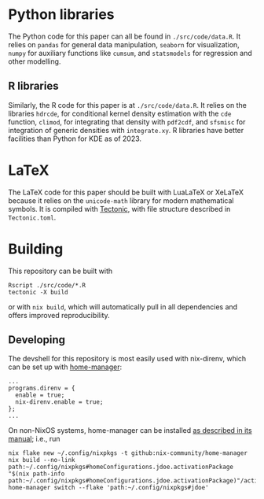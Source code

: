 # Python libraries

The Python code for this paper can all be found in `./src/code/data.R`.
It relies on `pandas` for general data manipulation, `seaborn` for
visualization, `numpy` for auxiliary functions like `cumsum`, and `statsmodels`
for regression and other modelling.

## R libraries

Similarly, the R code for this paper is at `./src/code/data.R`.
It relies on the libraries `hdrcde`, for conditional kernel density estimation
with the `cde` function,
`climod`, for integrating that density with `pdf2cdf`, and
`sfsmisc` for integration of generic densities with `integrate.xy`.
R libraries have better facilities than Python for KDE as of 2023.

# LaTeX

The LaTeX code for this paper should be built with LuaLaTeX or XeLaTeX because
it relies on the `unicode-math` library for modern mathematical symbols.
It is compiled with [Tectonic](https://tectonic-typesetting.github.io/en-US/),
with file structure described in `Tectonic.toml`.

# Building

This repository can be built with
```
Rscript ./src/code/*.R
tectonic -X build
```
or with `nix build`, which will automatically pull in all dependencies
and offers improved reproducibility.

## Developing

The devshell for this repository is most easily used with nix-direnv, which can
be set up with [home-manager](https://github.com/nix-community/home-manager):

```
...
programs.direnv = {
  enable = true;
  nix-direnv.enable = true;
};
...
```

On non-NixOS systems, home-manager can be installed
[as described in its manual](https://nix-community.github.io/home-manager/index.html#sec-flakes-standalone);
i.e., run
```
nix flake new ~/.config/nixpkgs -t github:nix-community/home-manager
nix build --no-link path:~/.config/nixpkgs#homeConfigurations.jdoe.activationPackage
"$(nix path-info path:~/.config/nixpkgs#homeConfigurations.jdoe.activationPackage)"/activate
home-manager switch --flake 'path:~/.config/nixpkgs#jdoe'
```
